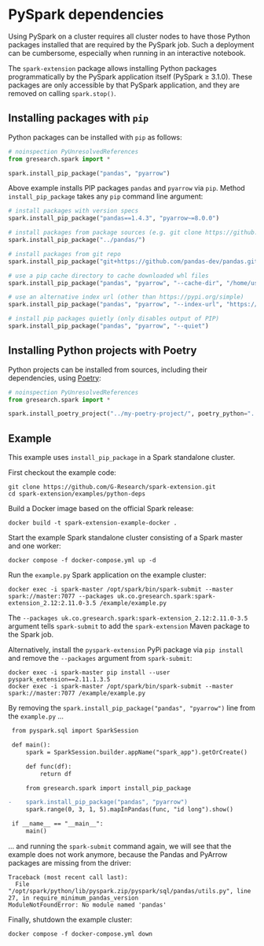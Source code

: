 # PySpark dependencies

Using PySpark on a cluster requires all cluster nodes to have those Python packages installed that are required by the PySpark job.
Such a deployment can be cumbersome, especially when running in an interactive notebook.

The `spark-extension` package allows installing Python packages programmatically by the PySpark application itself (PySpark ≥ 3.1.0).
These packages are only accessible by that PySpark application, and they are removed on calling `spark.stop()`.

## Installing packages with `pip`

Python packages can be installed with `pip` as follows:

```python
# noinspection PyUnresolvedReferences
from gresearch.spark import *

spark.install_pip_package("pandas", "pyarrow")
```

Above example installs PIP packages `pandas` and `pyarrow` via `pip`. Method `install_pip_package` takes any `pip` command line argument:

```python
# install packages with version specs
spark.install_pip_package("pandas==1.4.3", "pyarrow~=8.0.0")

# install packages from package sources (e.g. git clone https://github.com/pandas-dev/pandas.git)
spark.install_pip_package("../pandas/")

# install packages from git repo
spark.install_pip_package("git+https://github.com/pandas-dev/pandas.git@main")

# use a pip cache directory to cache downloaded whl files
spark.install_pip_package("pandas", "pyarrow", "--cache-dir", "/home/user/.cache/pip")

# use an alternative index url (other than https://pypi.org/simple)
spark.install_pip_package("pandas", "pyarrow", "--index-url", "https://artifacts.company.com/pypi/simple")

# install pip packages quietly (only disables output of PIP)
spark.install_pip_package("pandas", "pyarrow", "--quiet")
```

## Installing Python projects with Poetry

Python projects can be installed from sources, including their dependencies, using [Poetry](https://python-poetry.org/):

```python
# noinspection PyUnresolvedReferences
from gresearch.spark import *

spark.install_poetry_project("../my-poetry-project/", poetry_python="../venv-poetry/bin/python")
```

## Example

This example uses `install_pip_package` in a Spark standalone cluster.

First checkout the example code:

```shell
git clone https://github.com/G-Research/spark-extension.git
cd spark-extension/examples/python-deps
```

Build a Docker image based on the official Spark release:
```shell
docker build -t spark-extension-example-docker .
```

Start the example Spark standalone cluster consisting of a Spark master and one worker:
```shell
docker compose -f docker-compose.yml up -d
```

Run the `example.py` Spark application on the example cluster:
```shell
docker exec -i spark-master /opt/spark/bin/spark-submit --master spark://master:7077 --packages uk.co.gresearch.spark:spark-extension_2.12:2.11.0-3.5 /example/example.py
```
The `--packages uk.co.gresearch.spark:spark-extension_2.12:2.11.0-3.5` argument
tells `spark-submit` to add the `spark-extension` Maven package to the Spark job.

Alternatively, install the `pyspark-extension` PyPi package via `pip install` and remove the `--packages` argument from `spark-submit`:
```shell
docker exec -i spark-master pip install --user pyspark_extension==2.11.1.3.5
docker exec -i spark-master /opt/spark/bin/spark-submit --master spark://master:7077 /example/example.py
```

By removing the `spark.install_pip_package("pandas", "pyarrow")` line from the `example.py` …
```diff
 from pyspark.sql import SparkSession

 def main():
     spark = SparkSession.builder.appName("spark_app").getOrCreate()

     def func(df):
         return df

     from gresearch.spark import install_pip_package

-    spark.install_pip_package("pandas", "pyarrow")
     spark.range(0, 3, 1, 5).mapInPandas(func, "id long").show()

 if __name__ == "__main__":
     main()
```

… and running the `spark-submit` command again, we will see that the example does not work anymore,
because the Pandas and PyArrow packages are missing from the driver:
```
Traceback (most recent call last):
  File "/opt/spark/python/lib/pyspark.zip/pyspark/sql/pandas/utils.py", line 27, in require_minimum_pandas_version
ModuleNotFoundError: No module named 'pandas'
```

Finally, shutdown the example cluster:
```shell
docker compose -f docker-compose.yml down
```
